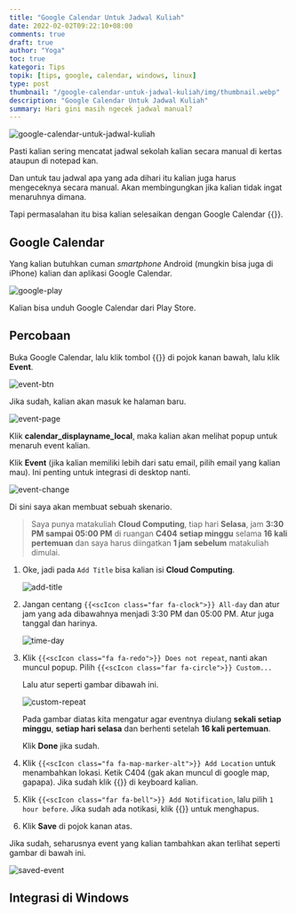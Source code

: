 ```yaml
---
title: "Google Calendar Untuk Jadwal Kuliah"
date: 2022-02-02T09:22:10+08:00
comments: true
draft: true
author: "Yoga"
toc: true
kategori: Tips
topik: [tips, google, calendar, windows, linux]
type: post
thumbnail: "/google-calendar-untuk-jadwal-kuliah/img/thumbnail.webp"
description: "Google Calendar Untuk Jadwal Kuliah"
summary: Hari gini masih ngecek jadwal manual?
---
```


![google-calendar-untuk-jadwal-kuliah](/google-calendar-untuk-jadwal-kuliah/img/thumbnail.webp)

Pasti kalian sering mencatat jadwal sekolah kalian secara manual di kertas ataupun di notepad kan.

Dan untuk tau jadwal apa yang ada dihari itu kalian juga harus mengeceknya secara manual. Akan membingungkan jika kalian tidak
ingat menaruhnya dimana.

Tapi permasalahan itu bisa kalian selesaikan dengan Google Calendar {{<scIcon class="fa fa-google">}}.

## Google Calendar

Yang kalian butuhkan cuman *smartphone* Android (mungkin bisa juga di iPhone) kalian dan aplikasi Google Calendar.

![google-play](/google-calendar-untuk-jadwal-kuliah/img/google-play.webp)

Kalian bisa unduh Google Calendar dari Play Store.

## Percobaan

Buka Google Calendar, lalu klik tombol {{<scIcon class="fa fa-plus-circle">}} di pojok kanan bawah, lalu klik **Event**.

![event-btn](/google-calendar-untuk-jadwal-kuliah/img/event-btn.webp)

Jika sudah, kalian akan masuk ke halaman baru.

![event-page](/google-calendar-untuk-jadwal-kuliah/img/event-page.webp)

Klik **calendar_displayname_local**, maka kalian akan melihat popup untuk menaruh event kalian. 

Klik **Event** (jika kalian memiliki lebih dari satu email, pilih email yang kalian mau). Ini penting untuk integrasi di desktop nanti.

![event-change](/google-calendar-untuk-jadwal-kuliah/img/event-change.webp)

Di sini saya akan membuat sebuah skenario.

> Saya punya matakuliah **Cloud Computing**, tiap hari **Selasa**, jam **3:30 PM sampai 05:00 PM** di ruangan **C404** **setiap minggu**
> selama **16 kali pertemuan** dan saya harus diingatkan **1 jam sebelum** matakuliah dimulai.

1. Oke, jadi pada `Add Title` bisa kalian isi **Cloud Computing**.

    ![add-title](/google-calendar-untuk-jadwal-kuliah/img/add-title.webp)

1. Jangan centang `{{<scIcon class="far fa-clock">}} All-day` dan atur jam yang ada dibawahnya menjadi 3:30 PM dan 05:00 PM. Atur juga tanggal dan harinya.

    ![time-day](/google-calendar-untuk-jadwal-kuliah/img/time-day.webp)

1. Klik `{{<scIcon class="fa fa-redo">}} Does not repeat`, nanti akan muncul popup. Pilih `{{<scIcon class="far fa-circle">}} Custom...`

    Lalu atur seperti gambar dibawah ini.

    ![custom-repeat](/google-calendar-untuk-jadwal-kuliah/img/custom-repeat.webp)

    Pada gambar diatas kita mengatur agar eventnya diulang **sekali setiap minggu**, **setiap hari selasa** dan berhenti setelah **16 kali pertemuan**.

    Klik **Done** jika sudah.

1. Klik `{{<scIcon class="fa fa-map-marker-alt">}} Add Location` untuk menambahkan lokasi. Ketik C404 (gak akan muncul di google map, gapapa).
Jika sudah klik {{<scIcon class="fa fa-check">}} di keyboard kalian.

1. Klik `{{<scIcon class="far fa-bell">}} Add Notification`, lalu pilih `1 hour before`. Jika sudah ada notikasi, klik {{<scIcon class="fa fa-times">}} untuk menghapus.

1. Klik **Save** di pojok kanan atas.

Jika sudah, seharusnya event yang kalian tambahkan akan terlihat seperti gambar di bawah ini.

![saved-event](/google-calendar-untuk-jadwal-kuliah/img/saved-event.webp)

## Integrasi di Windows




    



